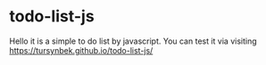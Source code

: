 # todo-list-js
Hello it is a simple to do list by javascript. 
You can test it via visiting https://tursynbek.github.io/todo-list-js/

